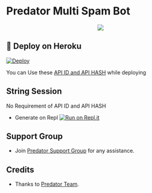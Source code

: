 # Predator Multi Spam Bot 

<p align="center">
  <img src="https://telegra.ph/file/9c25a97e406f9348927ce.jpg">
</p>

## 🚀 Deploy on Heroku 
[![Deploy](https://www.herokucdn.com/deploy/button.svg)](https://heroku.com/deploy?template=https://github.com/Shinchan7222/PredatorSpambot)

You can Use these [API ID and API HASH]() while deploying

## String Session
No Requirement of API ID and API HASH

   - Generate on Repl [![Run on Repl.it](https://repl.it/badge/github/PredatorBot/PredatorSpamBot)](https://replit.com/@PredatorSpamBot/Predator#main.py)


## Support Group
   - Join [Predator Support Group](https://t.me/HYPERS_CHAT_ROOM) for any assistance.
## Credits
   - Thanks to [Predator Team](https://t.me/HYPERS_CHAT_ROOM).
